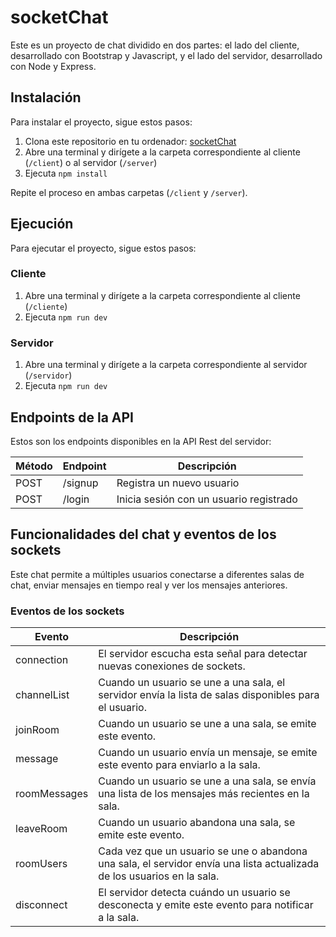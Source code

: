 # socketChat

Este es un proyecto de chat dividido en dos partes: el lado del cliente, desarrollado con Bootstrap y Javascript, y el lado del servidor, desarrollado con Node y Express.

## Instalación

Para instalar el proyecto, sigue estos pasos:

1. Clona este repositorio en tu ordenador: [socketChat](https://github.com/ivanlegranbizarro/socketChat/tree/vainillaClient)
2. Abre una terminal y dirígete a la carpeta correspondiente al cliente (`/client`) o al servidor (`/server`)
3. Ejecuta `npm install`

Repite el proceso en ambas carpetas (`/client` y `/server`).

## Ejecución

Para ejecutar el proyecto, sigue estos pasos:

### Cliente

1. Abre una terminal y dirígete a la carpeta correspondiente al cliente (`/cliente`)
2. Ejecuta `npm run dev`

### Servidor

1. Abre una terminal y dirígete a la carpeta correspondiente al servidor (`/servidor`)
2. Ejecuta `npm run dev`

## Endpoints de la API

Estos son los endpoints disponibles en la API Rest del servidor:

| Método | Endpoint | Descripción |
| ------ | -------- | ----------- |
| POST   | /signup  | Registra un nuevo usuario |
| POST   | /login   | Inicia sesión con un usuario registrado |

## Funcionalidades del chat y eventos de los sockets

Este chat permite a múltiples usuarios conectarse a diferentes salas de chat, enviar mensajes en tiempo real y ver los mensajes anteriores.

### Eventos de los sockets

| Evento | Descripción |
| ------ | ----------- |
| connection | El servidor escucha esta señal para detectar nuevas conexiones de sockets. |
| channelList | Cuando un usuario se une a una sala, el servidor envía la lista de salas disponibles para el usuario. |
| joinRoom | Cuando un usuario se une a una sala, se emite este evento. |
| message | Cuando un usuario envía un mensaje, se emite este evento para enviarlo a la sala. |
| roomMessages | Cuando un usuario se une a una sala, se envía una lista de los mensajes más recientes en la sala. |
| leaveRoom | Cuando un usuario abandona una sala, se emite este evento. |
| roomUsers | Cada vez que un usuario se une o abandona una sala, el servidor envía una lista actualizada de los usuarios en la sala. |
| disconnect | El servidor detecta cuándo un usuario se desconecta y emite este evento para notificar a la sala. |

